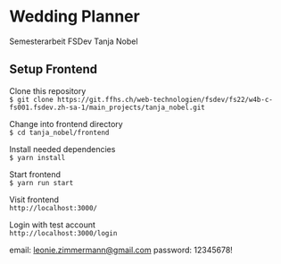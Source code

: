 # Wedding Planner
Semesterarbeit FSDev Tanja Nobel

## Setup Frontend
Clone this repository<br>
`$ git clone https://git.ffhs.ch/web-technologien/fsdev/fs22/w4b-c-fs001.fsdev.zh-sa-1/main_projects/tanja_nobel.git`

Change into frontend directory<br>
`$ cd tanja_nobel/frontend`

Install needed dependencies<br>
`$ yarn install`

Start frontend<br>
`$ yarn run start`

Visit frontend<br>
`http://localhost:3000/`

Login with test account<br>
`http://localhost:3000/login`

email:
leonie.zimmermann@gmail.com
password:
12345678!
